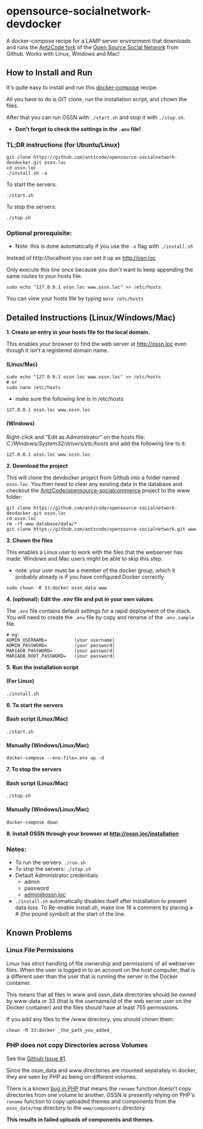 <!--
  ###################################################################################
  ##    Open Source Social Network - AntzCode DevDocker Automated Installer        ##
  ##                                                                               ##
  ##    @package   AntzCode                                                        ##
  ##    @author    AntzCode Ltd                                                    ##
  ##    @copyright (C) AntzCode Ltd                                                ##
  ##    @license   GPLv3 https://raw.githubusercontent.com/AntzCode/               ##
  ##                         opensource-socialnetwork-devdocker/main/LICENSE       ##
  ##    @link      https://github.com/AntzCode/opensource-socialnetwork-devdocker  ##
  ##                                                                               ##
  ###################################################################################
-->
# opensource-socialnetwork-devdocker
A docker-compose recipe for a LAMP server environment that downloads and runs the 
[AntzCode fork](https://github.com/antzcode/opensource-socialnetwork) 
of the [Open Source Social Network](https://github.com/opensource-socialnetwork/opensource-socialnetwork) 
from Github. Works with Linux, Windows and Mac!

## How to Install and Run

It's quite easy to install and run this [docker-compose](https://docs.docker.com/compose/install/) recipe. 

All you have to do is GIT clone, run the installation script, and chown the files. 

After that you can run OSSN with ```./start.sh``` and stop it with ```./stop.sh```.  

* **Don't forget to check the settings in the ```.env``` file!**

### TL;DR instructions (for Ubuntu/Linux)

```
git clone https://github.com/antzcode/opensource-socialnetwork-devdocker.git ossn.loc
cd ossn.loc
./install.sh -a
```
To start the servers:
```
./start.sh
```

To stop the servers:

```
./stop.sh
```

### Optional prerequisite: 

* Note: this is done automatically if you use the ```-a``` flag with ```./install.sh```

Instead of http://localhost you can set it up as http://osn.loc

Only execute this line once because you don't want to keep appending the same routes to your hosts file:
```
sudo echo "127.0.0.1 ossn.loc www.ossn.loc" >> /etc/hosts
```
You can view your hosts file by typing ```more /etc/hosts```

## Detailed Instructions (Linux/Windows/Mac)

**1. Create an entry in your hosts file for the local domain.** 

This enables your browser to find the web server at http://ossn.loc 
even though it isn't a registered domain name.

#### (Linux/Mac)
```
sudo echo "127.0.0.1 ossn.loc www.ossn.loc" >> /etc/hosts
# or
sudo nano /etc/hosts
```

* make sure the following line is in /etc/hosts
```
127.0.0.1 ossn.loc www.ossn.loc
```

#### (Windows)

Right-click and "Edit as Administrator" on the hosts file: 
*C:/Windows/System32/drivers/etc/hosts* 
and add the following line to it:
```
127.0.0.1 ossn.loc www.ossn.loc
```

**2. Download the project**

This will clone the devdocker project from Github into a folder named ```ossn.loc```. 
You then need to clear any existing data in the database and checkout the 
[AntzCode/opensource-socialcommerce](https://github.com/AntzCode/opensource-socialnetwork) project 
to the www folder:

```
git clone https://github.com/antzcode/opensource-socialnetwork-devdocker.git ossn.loc
cd ossn.loc
rm -rf www database/data/*
git clone https://github.com/antzcode/opensource-socialnetwork.git www
```

**3. Chown the files**

This enables a Linux user to work with the files that the webserver has made. 
Windows and Mac users might be able to skip this step.

* note: your user must be a member of the docker group, which it probably already is 
  if you have configured Docker correctly.

```
sudo chown -R 33:docker ossn_data www
```

**4. (optional): Edit the .env file and put in your own values**

The ```.env``` file contains default settings for a rapid deployment of the stack.
You will need to create the ```.env``` file by copy and rename of the ```.env.sample``` file.
```
# eg:
ADMIN_USERNAME=          (your username)
ADMIN_PASSWORD=          (your password)
MARIADB_PASSWORD=        (your password)
MARIADB_ROOT_PASSWORD=   (your password)
```

**5. Run the installation script**

#### (For Linux)
```
./install.sh
```

**6. To start the servers**

#### Bash script (Linux/Mac)
```
./start.sh
```

#### Manually (Windows/Linux/Mac)

```
docker-compose --env-file=.env up -d
```

**7. To stop the servers**

#### Bash script (Linux/Mac)
```
./stop.sh
```

#### Manually (Windows/Linux/Mac)

```
docker-compose down
```

**8. Install OSSN through your browser at http://ossn.loc/installation**

### Notes:

* To run the servers: ```./run.sh```
* To stop the servers: ```./stop.sh```
* Default Administrator credentials:
  * admin
  * password
  * admin@ossn.loc
* ```./install.sh``` automatically disables itself after installation to prevent data loss. 
  To Re-enable install.sh, make line 16 a comment by placing a # (the pound symbol) at the start of the line.

## Known Problems

### Linux File Permissions

Linux has strict handling of file ownership and permissions of all webserver files. 
When the user is logged in to an account on the host computer, that is a different user than 
the user that is running the server in the Docker container. 

This means that all files in www and ossn_data directories should be owned by www-data or 33 (that is the username/id of
the web server user on the Docker container) and the files should have at least 755 permissions. 

If you add any files to the /www directory, you should chown them: 

```
chown -R 33:docker _the_path_you_added_
```

### PHP does not copy Directories across Volumes

See the [Github Issue #1](https://github.com/AntzCode/opensource-socialnetwork-devdocker/issues/1). 

Since the ossn_data and www directories are mounted separately in docker, 
they are seen by PHP as being on different volumes. 

There is a known [bug in PHP](https://bugs.php.net/bug.php?id=54097) that means 
the ```rename``` function doesn't copy directories from one volume to another. 
OSSN is presently relying on PHP's ```rename``` function to copy uploaded themes and components 
from the ```ossn_data/tmp``` directory to the ```www/components``` directory.

**This results in failed uploads of components and themes.**

